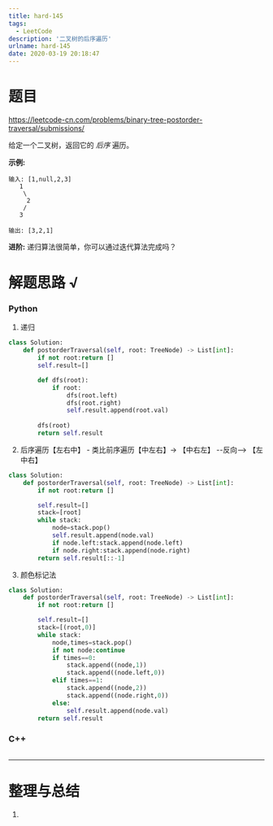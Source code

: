 ```yaml
---
title: hard-145
tags:
  - LeetCode
description: '二叉树的后序遍历'
urlname: hard-145
date: 2020-03-19 20:18:47
---
```


# 题目

https://leetcode-cn.com/problems/binary-tree-postorder-traversal/submissions/

给定一个二叉树，返回它的 *后序* 遍历。

**示例:**

```
输入: [1,null,2,3]  
   1
    \
     2
    /
   3 

输出: [3,2,1]
```

**进阶:** 递归算法很简单，你可以通过迭代算法完成吗？



# 解题思路 √

### Python

1. 递归

```python
class Solution:
    def postorderTraversal(self, root: TreeNode) -> List[int]:
        if not root:return []
        self.result=[]

        def dfs(root):
            if root:
                dfs(root.left)
                dfs(root.right)
                self.result.append(root.val)
        
        dfs(root)
        return self.result
```

2. 后序遍历【左右中】 - 类比前序遍历【中左右】-> 【中右左】 --反向--> 【左中右】


```python
class Solution:
    def postorderTraversal(self, root: TreeNode) -> List[int]:
        if not root:return []

        self.result=[]
        stack=[root]
        while stack:
            node=stack.pop()
            self.result.append(node.val)
            if node.left:stack.append(node.left)
            if node.right:stack.append(node.right)
        return self.result[::-1]
```

3. 颜色标记法

```python
class Solution:
    def postorderTraversal(self, root: TreeNode) -> List[int]:
        if not root:return []

        self.result=[]
        stack=[(root,0)]
        while stack:
            node,times=stack.pop()
            if not node:continue
            if times==0:
                stack.append((node,1))
                stack.append((node.left,0))
            elif times==1:
                stack.append((node,2))
                stack.append((node.right,0))
            else:
                self.result.append(node.val)
        return self.result
```



### C++

```cpp

```

---



# 整理与总结

1. 

   

   

